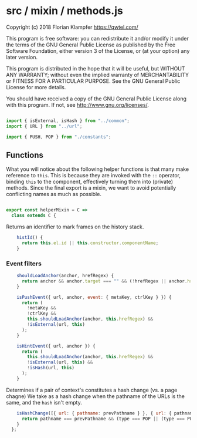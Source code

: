 # src / mixin / methods.js
Copyright (c) 2018 Florian Klampfer <https://qwtel.com/>

This program is free software: you can redistribute it and/or modify
it under the terms of the GNU General Public License as published by
the Free Software Foundation, either version 3 of the License, or
(at your option) any later version.

This program is distributed in the hope that it will be useful,
but WITHOUT ANY WARRANTY; without even the implied warranty of
MERCHANTABILITY or FITNESS FOR A PARTICULAR PURPOSE.  See the
GNU General Public License for more details.

You should have received a copy of the GNU General Public License
along with this program.  If not, see <http://www.gnu.org/licenses/>.


```js

import { isExternal, isHash } from "../common";
import { URL } from "../url";

import { PUSH, POP } from "./constants";
```

## Functions
What you will notice about the following helper functions is that many make reference to `this`.
This is because they are invoked with the `::` operator, binding `this` to the component,
effectively turning them into (private) methods. Since the final export is a mixin,
we want to avoid potentially conflicting names as much as possible.


```js

export const helperMixin = C =>
  class extends C {
```

Returns an identifier to mark frames on the history stack.


```js
    histId() {
      return this.el.id || this.constructor.componentName;
    }
```

### Event filters


```js
    shouldLoadAnchor(anchor, hrefRegex) {
      return anchor && anchor.target === "" && (!hrefRegex || anchor.href.search(hrefRegex) !== -1);
    }

    isPushEvent({ url, anchor, event: { metaKey, ctrlKey } }) {
      return (
        !metaKey &&
        !ctrlKey &&
        this.shouldLoadAnchor(anchor, this.hrefRegex) &&
        !isExternal(url, this)
      );
    }

    isHintEvent({ url, anchor }) {
      return (
        this.shouldLoadAnchor(anchor, this.hrefRegex) &&
        !isExternal(url, this) &&
        !isHash(url, this)
      );
    }
```

Determines if a pair of context's constitutes a hash change (vs. a page chagne)
We take as a hash change when the pathname of the URLs is the same,
and the `hash` isn't empty.


```js
    isHashChange([{ url: { pathname: prevPathname } }, { url: { pathname, hash }, type }]) {
      return pathname === prevPathname && (type === POP || (type === PUSH && hash !== ""));
    }
  };
```


